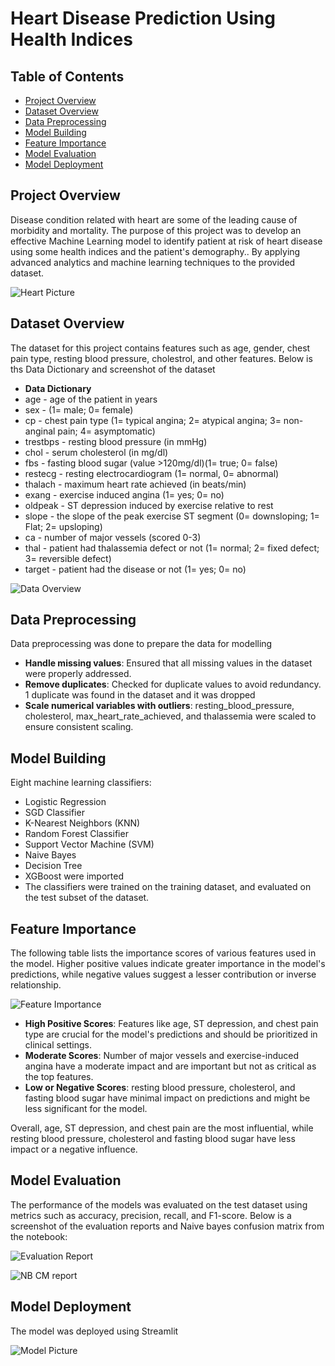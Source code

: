 # Heart Disease Prediction Using Health Indices

## Table of Contents
- [Project Overview](#project-overview)
- [Dataset Overview](#dataset-overview)
- [Data Preprocessing](#data-preprocessing)
- [Model Building](#model-building)
- [Feature Importance](#feature-importance)
- [Model Evaluation](#model-evaluation)
- [Model Deployment](#model-deployment)


## Project Overview
Disease condition related with heart are some of the leading cause of morbidity and mortality. The purpose of this project was to develop an effective Machine Learning model 
to identify patient at risk of heart disease using some health indices and the patient's demography.. By applying advanced analytics and machine learning techniques to the 
provided dataset.

![Heart Picture](image_1.jpg)


## Dataset Overview
The dataset for this project contains features such as age, gender, chest pain type, resting blood pressure, cholestrol, and other features.
Below is ths Data Dictionary and screenshot of the dataset

- **Data Dictionary**
- age - age of the patient in years
- sex - (1= male; 0= female)
- cp - chest pain type (1= typical angina; 2= atypical angina; 3= non-anginal pain; 4= asymptomatic)
- trestbps - resting blood pressure (in mmHg)
- chol - serum cholesterol (in mg/dl)
- fbs - fasting blood sugar (value >120mg/dl)(1= true; 0= false)
- restecg - resting electrocardiogram (1= normal, 0= abnormal)
- thalach - maximum heart rate achieved (in beats/min)
- exang - exercise induced angina (1= yes; 0= no)
- oldpeak - ST depression induced by exercise relative to rest
- slope - the slope of the peak exercise ST segment (0= downsloping; 1= Flat; 2= upsloping)
- ca - number of major vessels (scored 0-3)
- thal - patient had thalassemia defect or not (1= normal; 2= fixed defect; 3= reversible defect)
- target - patient had the disease or not (1= yes; 0= no)

![Data Overview](image_3.jpg)


## Data Preprocessing
Data preprocessing was done to prepare the data for modelling
- **Handle missing values**: Ensured that all missing values in the dataset were properly addressed.
- **Remove duplicates**: Checked for duplicate values to avoid redundancy. 1 duplicate was found in the dataset and it was dropped
- **Scale numerical variables with outliers**: resting_blood_pressure, cholesterol, max_heart_rate_achieved, and thalassemia were scaled to ensure consistent scaling.


## Model Building
Eight machine learning classifiers:
- Logistic Regression
- SGD Classifier
- K-Nearest Neighbors (KNN)
- Random Forest Classifier
- Support Vector Machine (SVM)
- Naive Bayes
- Decision Tree 
- XGBoost were imported
- The classifiers were trained on the training dataset, and evaluated on the test subset of the dataset.


## Feature Importance
The following table lists the importance scores of various features used in the model. Higher positive values indicate greater importance 
in the model's predictions, while negative values suggest a lesser contribution or inverse relationship.

![Feature Importance](image_5.jpg)

- **High Positive Scores**: Features like age, ST depression, and chest pain type are crucial for the model's predictions and should be prioritized in clinical settings.
- **Moderate Scores**: Number of major vessels and exercise-induced angina have a moderate impact and are important but not as critical as the top features.
- **Low or Negative Scores**: resting blood pressure, cholesterol, and fasting blood sugar have minimal impact on predictions and might be less significant for the model.

Overall, age, ST depression, and chest pain are the most influential, while resting blood pressure, cholesterol and fasting blood sugar have less impact or a negative influence.


## Model Evaluation
The performance of the models was evaluated on the test dataset using metrics such as accuracy, precision, recall, and F1-score.
Below is a screenshot of the evaluation reports and Naive bayes confusion matrix from the notebook:

![Evaluation Report](image_4.jpg)

![NB CM report](image_7.jpg)


## Model Deployment
The model was deployed using Streamlit

![Model Picture](image_8.jpg)
